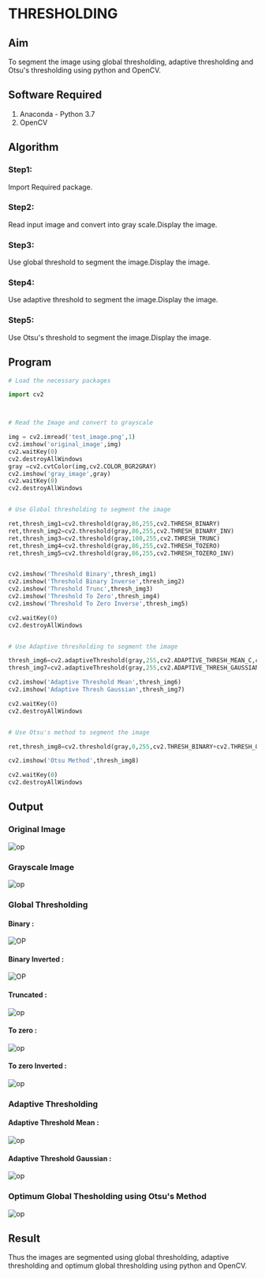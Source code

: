 # THRESHOLDING
## Aim
To segment the image using global thresholding, adaptive thresholding and Otsu's thresholding using python and OpenCV.

## Software Required
1. Anaconda - Python 3.7
2. OpenCV

## Algorithm

### Step1:
Import Required package.

### Step2:
Read input image and convert into gray scale.Display the image.

### Step3:
Use global threshold to segment the image.Display the image.

### Step4:
Use adaptive threshold to segment the image.Display the image.
### Step5:
Use Otsu's threshold to segment the image.Display the image.

## Program

```python
# Load the necessary packages

import cv2



# Read the Image and convert to grayscale

img = cv2.imread('test_image.png',1)
cv2.imshow('original_image',img)
cv2.waitKey(0)
cv2.destroyAllWindows
gray =cv2.cvtColor(img,cv2.COLOR_BGR2GRAY)
cv2.imshow('gray_image',gray)
cv2.waitKey(0)
cv2.destroyAllWindows


# Use Global thresholding to segment the image

ret,thresh_img1=cv2.threshold(gray,86,255,cv2.THRESH_BINARY)
ret,thresh_img2=cv2.threshold(gray,86,255,cv2.THRESH_BINARY_INV)
ret,thresh_img3=cv2.threshold(gray,100,255,cv2.THRESH_TRUNC)
ret,thresh_img4=cv2.threshold(gray,86,255,cv2.THRESH_TOZERO)
ret,thresh_img5=cv2.threshold(gray,86,255,cv2.THRESH_TOZERO_INV)


cv2.imshow('Threshold Binary',thresh_img1)
cv2.imshow('Threshold Binary Inverse',thresh_img2)
cv2.imshow('Threshold Trunc',thresh_img3)
cv2.imshow('Threshold To Zero',thresh_img4)
cv2.imshow('Threshold To Zero Inverse',thresh_img5)

cv2.waitKey(0)
cv2.destroyAllWindows


# Use Adaptive thresholding to segment the image

thresh_img6=cv2.adaptiveThreshold(gray,255,cv2.ADAPTIVE_THRESH_MEAN_C,cv2.THRESH_BINARY,11,2)
thresh_img7=cv2.adaptiveThreshold(gray,255,cv2.ADAPTIVE_THRESH_GAUSSIAN_C,cv2.THRESH_BINARY,11,2)

cv2.imshow('Adaptive Threshold Mean',thresh_img6)
cv2.imshow('Adaptive Thresh Gaussian',thresh_img7)

cv2.waitKey(0)
cv2.destroyAllWindows


# Use Otsu's method to segment the image 

ret,thresh_img8=cv2.threshold(gray,0,255,cv2.THRESH_BINARY+cv2.THRESH_OTSU)

cv2.imshow('Otsu Method',thresh_img8)

cv2.waitKey(0)
cv2.destroyAllWindows

```
## Output

### Original Image
![op](./a1.png)
### Grayscale Image
![op](./a2.png)


### Global Thresholding
#### Binary :
![OP](./a3.png)
#### Binary Inverted :
![OP](./a4.png)
#### Truncated :
![op](./a5.png)
#### To zero :
![op](./a6.png)
#### To zero Inverted :
![op](./a7.png)


### Adaptive Thresholding
#### Adaptive Threshold Mean :
![op](./a8.png)
#### Adaptive Threshold Gaussian :
![op](./a9.png)

### Optimum Global Thesholding using Otsu's Method

![op](./a10.png)


## Result
Thus the images are segmented using global thresholding, adaptive thresholding and optimum global thresholding using python and OpenCV.
